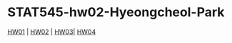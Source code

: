 # STAT545-hw02-Hyeongcheol-Park

[HW01](https://github.com/aiod01/STAT545-hw01-Hyeongcheol-Park) | 
[HW02](https://github.com/aiod01/STAT545-hw02-Hyeongcheol-Park/blob/master/Exploring_Gapminder_for_HW2.md) |
[HW03](https://github.com/aiod01/STAT545-hw-Hyeongcheol-Park/blob/master/hw03/hw03-hyeongcheol-park.md)|
[HW04](https://github.com/aiod01/STAT545-hw-Hyeongcheol-Park/blob/master/Hw04/hw04.md)










